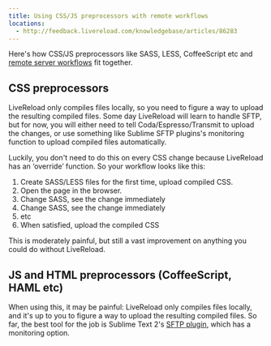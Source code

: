 ```yaml
---
title: Using CSS/JS preprocessors with remote workflows
locations:
  - http://feedback.livereload.com/knowledgebase/articles/86283
---
```


Here's how CSS/JS preprocessors like SASS, LESS, CoffeeScript etc and [remote server workflows](http://go.livereload.com/remote) fit together.

## CSS preprocessors

LiveReload only compiles files locally, so you need to figure a way to upload the resulting compiled files. Some day LiveReload will learn to handle SFTP, but for now, you will either need to tell Coda/Espresso/Transmit to upload the changes, or use something like Sublime SFTP plugins's monitoring function to upload compiled files automatically.

Luckily, you don't need to do this on every CSS change because LiveReload has an ‘override’ function. So your workflow looks like this:

1.  Create SASS/LESS files for the first time, upload compiled CSS.
2.  Open the page in the browser.
3.  Change SASS, see the change immediately
4.  Change SASS, see the change immediately
5.  etc
6.  When satisfied, upload the compiled CSS

This is moderately painful, but still a vast improvement on anything you could do without LiveReload.

## JS and HTML preprocessors (CoffeeScript, HAML etc)

When using this, it may be painful: LiveReload only compiles files locally, and it's up to you to figure a way to upload the resulting compiled files. So far, the best tool for the job is Sublime Text 2's [SFTP plugin](http://wbond.net/sublime_packages/sftp), which has a monitoring option.